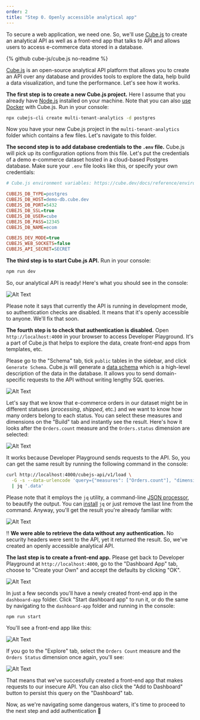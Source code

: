 ```yaml
---
order: 2
title: "Step 0. Openly accessible analytical app"
---
```


To secure a web application, we need one. So, we'll use [Cube.js](https://cube.dev?utm_source=dev-to&utm_medium=post&utm_campaign=multi-tenant-analytics) to create an analytical API as well as a front-end app that talks to API and allows users to access e-commerce data stored in a database.

{% github cube-js/cube.js no-readme %}

[Cube.js](https://cube.dev?utm_source=dev-to&utm_medium=post&utm_campaign=multi-tenant-analytics) is an open-source analytical API platform that allows you to create an API over any database and provides tools to explore the data, help build a data visualization, and tune the performance. Let's see how it works.

**The first step is to create a new Cube.js project.** Here I assume that you already have [Node.js](https://nodejs.org/en/) installed on your machine. Note that you can also [use Docker](https://cube.dev/docs/getting-started-docker?utm_source=dev-to&utm_medium=post&utm_campaign=multi-tenant-analytics) with Cube.js. Run in your console:

```bash
npx cubejs-cli create multi-tenant-analytics -d postgres
```

Now you have your new Cube.js project in the `multi-tenant-analytics` folder which contains a few files. Let's navigate to this folder.

**The second step is to add database credentials to the `.env` file.** Cube.js will pick up its configuration options from this file. Let's put the credentials of a demo e-commerce dataset hosted in a cloud-based Postgres database. Make sure your `.env` file looks like this, or specify your own credentials:

```ini
# Cube.js environment variables: https://cube.dev/docs/reference/environment-variables

CUBEJS_DB_TYPE=postgres
CUBEJS_DB_HOST=demo-db.cube.dev
CUBEJS_DB_PORT=5432
CUBEJS_DB_SSL=true
CUBEJS_DB_USER=cube
CUBEJS_DB_PASS=12345
CUBEJS_DB_NAME=ecom

CUBEJS_DEV_MODE=true
CUBEJS_WEB_SOCKETS=false
CUBEJS_API_SECRET=SECRET
```

**The third step is to start Cube.js API.** Run in your console:

```bash
npm run dev
```

So, our analytical API is ready! Here's what you should see in the console:

![Alt Text](https://dev-to-uploads.s3.amazonaws.com/uploads/articles/dcbsbclyriboyw0lm4ci.png)

Please note it says that currently the API is running in development mode, so authentication checks are disabled. It means that it's openly accessible to anyone. We'll fix that soon.

**The fourth step is to check that authentication is disabled.** Open `http://localhost:4000` in your browser to access Developer Playground. It's a part of Cube.js that helps to explore the data, create front-end apps from templates, etc.

Please go to the "Schema" tab, tick `public` tables in the sidebar, and click `Generate Schema`. Cube.js will generate a [data schema](https://cube.dev/docs/getting-started-cubejs-schema?utm_source=dev-to&utm_medium=post&utm_campaign=multi-tenant-analytics) which is a high-level description of the data in the database. It allows you to send domain-specific requests to the API without writing lengthy SQL queries.

![Alt Text](https://dev-to-uploads.s3.amazonaws.com/uploads/articles/rainawhcpq2rs4sy7apj.png)

Let's say that we know that e-commerce orders in our dataset might be in different statuses (*processing*, *shipped*, etc.) and we want to know how many orders belong to each status. You can select these measures and dimensions on the "Build" tab and instantly see the result. Here's how it looks after the `Orders.count` measure and the `Orders.status` dimension are selected:

![Alt Text](https://dev-to-uploads.s3.amazonaws.com/uploads/articles/71hpkkkb7683voabhwc5.png)

It works because Developer Playground sends requests to the API. So, you can get the same result by running the following command in the console:

```sh
curl http://localhost:4000/cubejs-api/v1/load \
  -G -s --data-urlencode 'query={"measures": ["Orders.count"], "dimensions": ["Orders.status"]}' \
  | jq '.data'
```

Please note that it employs the `jq` utility, a command-line [JSON processor](https://stedolan.github.io/jq/tutorial/), to beautify the output. You can [install](https://stedolan.github.io/jq/download/) `jq` or just remove the last line from the command. Anyway, you'll get the result you're already familiar with:

![Alt Text](https://dev-to-uploads.s3.amazonaws.com/uploads/articles/ufukvu1arvo6x314z5wu.png)

‼️ **We were able to retrieve the data without any authentication.** No security headers were sent to the API, yet it returned the result. So, we've created an openly accessible analytical API.

**The last step is to create a front-end app.** Please get back to Developer Playground at `http://localhost:4000`, go to the "Dashboard App" tab, choose to "Create your Own" and accept the defaults by clicking "OK".

![Alt Text](https://dev-to-uploads.s3.amazonaws.com/i/43ljijihw21cpknz4i22.png)

In just a few seconds you'll have a newly created front-end app in the `dashboard-app` folder. Click "Start dashboard app" to run it, or do the same by navigating to the `dashboard-app` folder and running in the console:

```
npm run start
```

You'll see a front-end app like this:

![Alt Text](https://dev-to-uploads.s3.amazonaws.com/uploads/articles/seqbbxsskkwlccjfvcmy.png)

If you go to the "Explore" tab, select the `Orders Count` measure and the `Orders Status` dimension once again, you'll see:

![Alt Text](https://dev-to-uploads.s3.amazonaws.com/uploads/articles/lpelpjdemi8bc9nk2ma1.png)

That means that we've successfully created a front-end app that makes requests to our insecure API. You can also click the "Add to Dashboard" button to persist this query on the "Dashboard" tab.

Now, as we're navigating some dangerous waters, it's time to proceed to the next step and add authentication 🤿 